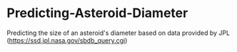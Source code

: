 # Predicting-Asteroid-Diameter
Predicting the size of an asteroid's diameter based on data provided by JPL (https://ssd.jpl.nasa.gov/sbdb_query.cgi)
